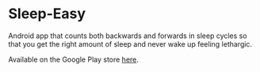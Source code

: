 # Sleep-Easy
Android app that counts both backwards and forwards in sleep cycles so that you get the right amount of sleep and never wake up feeling lethargic. 

Available on the Google Play store [here](https://play.google.com/store/apps/details?id=wilmol.com.github.sleepeasy).

